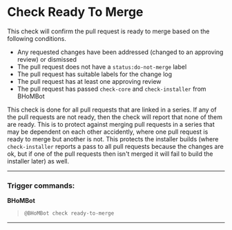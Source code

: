 # Check Ready To Merge

This check will confirm the pull request is ready to merge based on the following conditions.

 - Any requested changes have been addressed (changed to an approving review) or dismissed
 - The pull request does not have a `status:do-not-merge` label
 - The pull request has suitable labels for the change log
 - The pull request has at least one approving review
 - The pull request has passed `check-core` and `check-installer` from BHoMBot

This check is done for all pull requests that are linked in a series. If any of the pull requests are not ready, then the check will report that none of them are ready. This is to protect against merging pull requests in a series that may be dependent on each other accidently, where one pull request is ready to merge but another is not. This protects the installer builds (where `check-installer` reports a pass to all pull requests because the changes are ok, but if one of the pull requests then isn't merged it will fail to build the installer later) as well.

***

### Trigger commands:

**BHoMBot**
>`@BHoMBot check ready-to-merge`

***